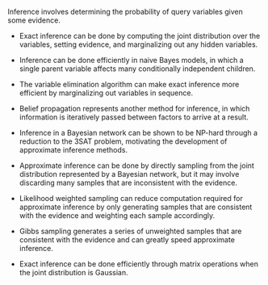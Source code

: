 Inference involves determining the probability of query variables given some evidence.


*  Exact inference can be done by computing the joint distribution over the variables, setting evidence, and marginalizing out any hidden variables.

*  Inference can be done efficiently in naive Bayes models, in which a single parent
variable affects many conditionally independent children.

*  The variable elimination algorithm can make exact inference more efficient by
marginalizing out variables in sequence.

*  Belief propagation represents another method for inference, in which information is iteratively passed between factors to arrive at a result.

*  Inference in a Bayesian network can be shown to be NP-hard through a reduction to the 3SAT problem, motivating the development of approximate
inference methods.

*  Approximate inference can be done by directly sampling from the joint distribution represented by a Bayesian network, but it may involve discarding many
samples that are inconsistent with the evidence.

*  Likelihood weighted sampling can reduce computation required for approximate inference by only generating samples that are consistent with the evidence
and weighting each sample accordingly.

*  Gibbs sampling generates a series of unweighted samples that are consistent
with the evidence and can greatly speed approximate inference.

*  Exact inference can be done efficiently through matrix operations when the
joint distribution is Gaussian.